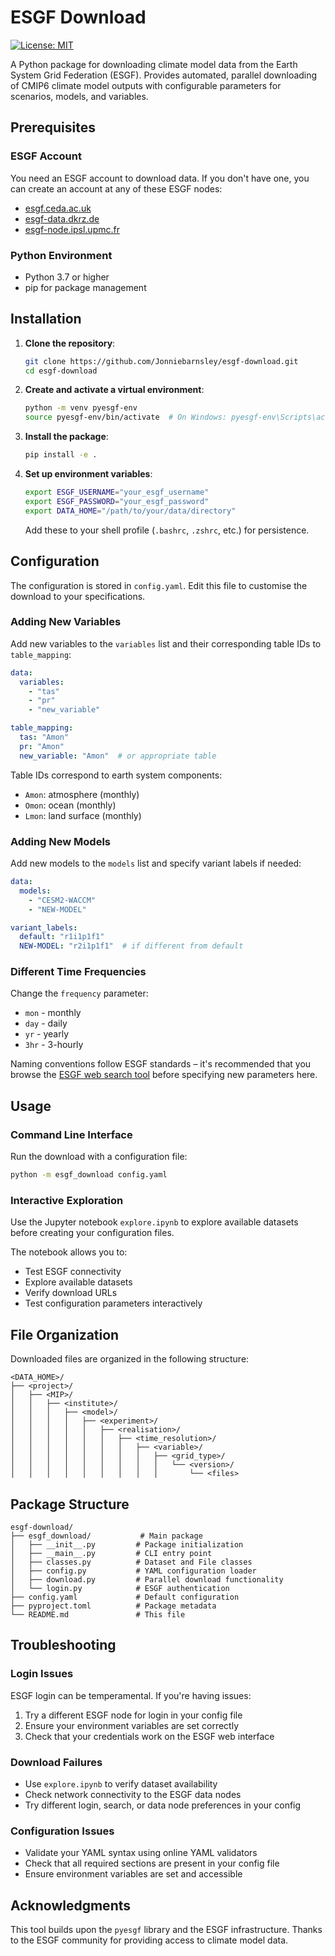 # ESGF Download

[![License: MIT](https://img.shields.io/badge/License-MIT-yellow.svg)](LICENSE)

A Python package for downloading climate model data from the Earth System Grid Federation (ESGF). Provides automated, parallel downloading of CMIP6 climate model outputs with configurable parameters for scenarios, models, and variables.

## Prerequisites

### ESGF Account
You need an ESGF account to download data. If you don't have one, you can create an account at any of these ESGF nodes:
- [esgf.ceda.ac.uk](https://esgf-ui.ceda.ac.uk/cog/projects/esgf-ceda/)
- [esgf-data.dkrz.de](https://esgf-metagrid.cloud.dkrz.de/search)
- [esgf-node.ipsl.upmc.fr](https://esgf-node.ipsl.upmc.fr)  

### Python Environment
- Python 3.7 or higher
- pip for package management

## Installation

1. **Clone the repository**:
   ```bash
   git clone https://github.com/Jonniebarnsley/esgf-download.git
   cd esgf-download
   ```

2. **Create and activate a virtual environment**:
   ```bash
   python -m venv pyesgf-env
   source pyesgf-env/bin/activate  # On Windows: pyesgf-env\Scripts\activate
   ```

3. **Install the package**:
   ```bash
   pip install -e .
   ```

4. **Set up environment variables**:
   ```bash
   export ESGF_USERNAME="your_esgf_username"
   export ESGF_PASSWORD="your_esgf_password"
   export DATA_HOME="/path/to/your/data/directory"
   ```

   Add these to your shell profile (`.bashrc`, `.zshrc`, etc.) for persistence.

## Configuration

The configuration is stored in `config.yaml`. Edit this file to customise the download to your specifications.

### Adding New Variables
Add new variables to the `variables` list and their corresponding table IDs to `table_mapping`:

```yaml
data:
  variables:
    - "tas"
    - "pr"
    - "new_variable"

table_mapping:
  tas: "Amon"
  pr: "Amon"
  new_variable: "Amon"  # or appropriate table
```

Table IDs correspond to earth system components:
- `Amon`: atmosphere (monthly)
- `Omon`: ocean (monthly)  
- `Lmon`: land surface (monthly)

### Adding New Models
Add new models to the `models` list and specify variant labels if needed:

```yaml
data:
  models:
    - "CESM2-WACCM"
    - "NEW-MODEL"

variant_labels:
  default: "r1i1p1f1"
  NEW-MODEL: "r2i1p1f1"  # if different from default
```

### Different Time Frequencies
Change the `frequency` parameter:
- `mon` - monthly
- `day` - daily
- `yr` - yearly
- `3hr` - 3-hourly

Naming conventions follow ESGF standards – it's recommended that you browse the [ESGF web search tool](https://esgf-metagrid.cloud.dkrz.de/search) before specifying new parameters here.

## Usage

### Command Line Interface
Run the download with a configuration file:
```bash
python -m esgf_download config.yaml
```

### Interactive Exploration
Use the Jupyter notebook `explore.ipynb` to explore available datasets before creating your configuration files.

The notebook allows you to:
- Test ESGF connectivity
- Explore available datasets
- Verify download URLs
- Test configuration parameters interactively

## File Organization

Downloaded files are organized in the following structure:
```
<DATA_HOME>/
├── <project>/
│   ├── <MIP>/
│   │   ├── <institute>/
│   │   │   ├── <model>/
│   │   │   │   ├── <experiment>/
│   │   │   │   │   ├── <realisation>/
│   │   │   │   │   │   ├── <time_resolution>/
│   │   │   │   │   │   │   ├── <variable>/
│   │   │   │   │   │   │   │   ├── <grid_type>/
│   │   │   │   │   │   │   │   │   └── <version>/
│   │   │   │   │   │   │   │   │       └── <files>
```

## Package Structure

```
esgf-download/
├── esgf_download/           # Main package
│   ├── __init__.py         # Package initialization
│   ├── __main__.py         # CLI entry point
│   ├── classes.py          # Dataset and File classes
│   ├── config.py           # YAML configuration loader
│   ├── download.py         # Parallel download functionality
│   └── login.py            # ESGF authentication
├── config.yaml             # Default configuration
├── pyproject.toml          # Package metadata
└── README.md               # This file
```

## Troubleshooting

### Login Issues
ESGF login can be temperamental. If you're having issues:
1. Try a different ESGF node for login in your config file
2. Ensure your environment variables are set correctly
3. Check that your credentials work on the ESGF web interface

### Download Failures
- Use `explore.ipynb` to verify dataset availability
- Check network connectivity to the ESGF data nodes
- Try different login, search, or data node preferences in your config

### Configuration Issues
- Validate your YAML syntax using online YAML validators
- Check that all required sections are present in your config file
- Ensure environment variables are set and accessible

## Acknowledgments

This tool builds upon the `pyesgf` library and the ESGF infrastructure. Thanks to the ESGF community for providing access to climate model data. 
